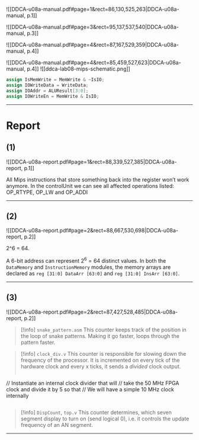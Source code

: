 
![[DDCA-u08a-manual.pdf#page=1&rect=86,130,525,263|DDCA-u08a-manual, p.1]]

![[DDCA-u08a-manual.pdf#page=3&rect=95,137,537,540|DDCA-u08a-manual, p.3]]

![[DDCA-u08a-manual.pdf#page=4&rect=87,167,529,359|DDCA-u08a-manual, p.4]]

![[DDCA-u08a-manual.pdf#page=4&rect=85,459,527,623|DDCA-u08a-manual, p.4]]
![[ddca-lab08-mips-schematic.png]]


```verilog
assign IsMemWrite = MemWrite & ~IsIO;
assign IOWriteData = WriteData; 
assign IOAddr = ALUResult[3:0];
assign IOWriteEn = MemWrite & IsIO;
```

___






# Report

## (1)
![[DDCA-u08a-report.pdf#page=1&rect=88,339,527,385|DDCA-u08a-report, p.1]]

All Mips instructions that store something back into the register won’t work anymore. 
In the controlUnit we can see all affected operations listed: OP_RTYPE, OP_LW and OP_ADDI


___



## (2)
![[DDCA-u08a-report.pdf#page=2&rect=88,667,530,698|DDCA-u08a-report, p.2]]

2^6 = 64. 

 A 6-bit address can represent $2^6 = 64$ distinct values. In both the `DataMemory` and `InstructionMemory` modules, the memory arrays are declared as `reg [31:0] DataArr [63:0]` and `reg [31:0] InsArr [63:0]`.


___



## (3)
![[DDCA-u08a-report.pdf#page=2&rect=87,427,528,485|DDCA-u08a-report, p.2]]

>[!info] `snake_pattern.asm`
>This counter keeps track of the position in the loop of snake patterns. Making it go faster, loops through the pattern faster.

>[!info] `clock_div.v`
This counter is responsible for slowing down the frequency of the processor. It is incremented on every tick of the hardware clock and every x ticks, it sends a *divided* clock output.
>```
// Instantiate an internal clock divider that will
// take the 50 MHz FPGA clock and divide it by 5 so that
// We will have a simple 10 MHz clock internally
>```

>[!info] `DispCount`, `top.v`
>This counter determines, which seven segment display to turn on (send logical 0), i.e. it controls the update frequency of an AN segment.








___
